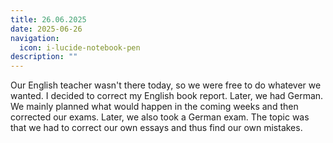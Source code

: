 ```yaml
---
title: 26.06.2025
date: 2025-06-26
navigation:
  icon: i-lucide-notebook-pen
description: ""
---
```


Our English teacher wasn't there today, so we were free to do whatever we wanted. I decided to correct my English book report. Later, we had German. We mainly planned what would happen in the coming weeks and then corrected our exams. Later, we also took a German exam. The topic was that we had to correct our own essays and thus find our own mistakes.

